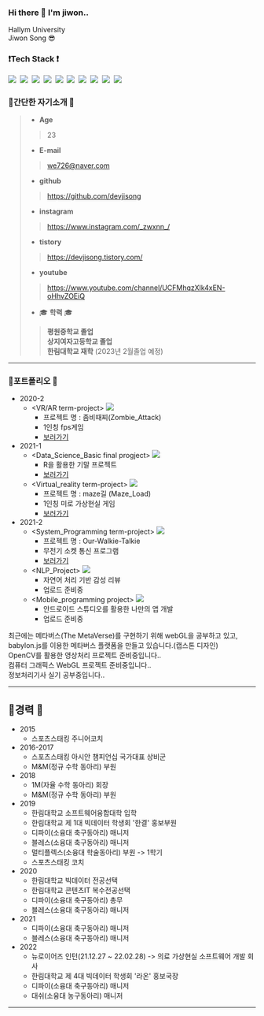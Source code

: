 ### Hi there 👋 I'm jiwon..

Hallym University   
Jiwon Song 😎

### ❗Tech Stack ❗
<img src="https://img.shields.io/badge/Java-007396?style=flat-square&logo=Java&logoColor=white"/></a>&nbsp;
<img src="https://img.shields.io/badge/Python-3776AB?style=flat-square&logo=Python&logoColor=white"/></a>&nbsp;
<img src="https://img.shields.io/badge/R-276DC3?style=flat-square&logo=r&logoColor=white"/></a>&nbsp;
<img src="https://img.shields.io/badge/C-A8B9CC?style=flat-square&logo=c&logoColor=white"/></a>&nbsp;
<img src="https://img.shields.io/badge/C++-00599C?style=flat-square&logo=cplusplus&logoColor=white"/></a>&nbsp;
<img src="https://img.shields.io/badge/CSharp-239120?style=flat-square&logo=csharp&logoColor=white"/></a>&nbsp;
<img src="https://img.shields.io/badge/CSS3-1572B6?style=flat-square&logo=css3&logoColor=white"/></a>&nbsp;
<img src="https://img.shields.io/badge/Javascript-F7DF1E?style=flat-square&logo=javascript&logoColor=white"/></a>&nbsp;
<img src="https://img.shields.io/badge/HTML5-E34F26?style=flat-square&logo=html5&logoColor=white"/></a>&nbsp;
<img src="https://img.shields.io/badge/Jupyter-F37626?style=flat-square&logo=jupyter&logoColor=white"/></a>&nbsp;

### 👀간단한 자기소개 👀
> - __Age__
>> 23
> - __E-mail__
>> we726@naver.com
> - __github__
>> https://github.com/devjisong
> - __instagram__
>> https://www.instagram.com/_zwxnn_/
> - __tistory__
>> https://devjisong.tistory.com/
> - __youtube__
>> https://www.youtube.com/channel/UCFMhqzXlk4xEN-oHhvZOEiQ
> 
> - 🎓 __학력__ 🎓
>> __평원중학교 졸업__   
>> __상지여자고등학교 졸업__   
>> __한림대학교 재학__ (2023년 2월졸업 예정)
---

### 📑포트폴리오 📑
- 2020-2
  - <VR/AR term-project> <img src="https://img.shields.io/badge/Unity-FFFFFF?style=flat-square&logo=unity&logoColor=black"/></a>&nbsp;
    - 프로젝트 명 : 좀비때찌(Zombie_Attack)
    - 1인칭 fps게임
    - [보러가기](https://github.com/devjisong/Unity_Project_Zombie_Attack)
- 2021-1
  - <Data_Science_Basic final progject> <img src="https://img.shields.io/badge/Rstudio-75AADB?style=flat-square&logo=rstudio&logoColor=white"/></a>&nbsp;
    - R을 활용한 기말 프로젝트
    - [보러가기](https://github.com/devjisong/Data_Science_Project)
  - <Virtual_reality term-project> <img src="https://img.shields.io/badge/Unity-FFFFFF?style=flat-square&logo=unity&logoColor=black"/></a>&nbsp;
    - 프로젝트 명 : maze길 (Maze_Load)
    - 1인칭 미로 가상현실 게임
    - [보러가기](https://github.com/devjisong/Unity_Project_Maze_Load)
- 2021-2
  - <System_Programming term-project> <img src="https://img.shields.io/badge/Ubuntu-E95420?style=flat-square&logo=ubuntu&logoColor=white"/></a>&nbsp;
    - 프로젝트 명 : Our-Walkie-Talkie 
    - 무전기 소켓 통신 프로그램
    - [보러가기](https://github.com/devjisong/Our_Walkie_Talkie)
  - <NLP_Project> <img src="https://img.shields.io/badge/Colab-F9AB00?style=flat-square&logo=googlecolab&logoColor=white"/></a>&nbsp;
    - 자연어 처리 기반 감성 리뷰
    - 업로드 준비중
  - <Mobile_programming project> <img src="https://img.shields.io/badge/AndroidStudio-3DDC84?style=flat-square&logo=androidstudio&logoColor=white"/></a>&nbsp;
    - 안드로이드 스튜디오를 활용한 나만의 앱 개발
    - 업로드 준비중

최근에는 메타버스(The MetaVerse)를 구현하기 위해 webGL을 공부하고 있고,   
babylon.js를 이용한 메타버스 플랫폼을 만들고 있습니다.(캡스톤 디자인)   
OpenCV를 활용한 영상처리 프로젝트 준비중입니다..   
컴퓨터 그래픽스 WebGL 프로젝트 준비중입니다..   
정보처리기사 실기 공부중입니다..

---
## 🥇경력 🥇
- 2015
  - 스포츠스태킹 주니어코치
- 2016-2017
  - 스포츠스태킹 아시안 챔피언십 국가대표 상비군
  - M&M(정규 수학 동아리) 부원
- 2018
  - 1M(자율 수학 동아리) 회장
  - M&M(정규 수학 동아리) 부원
- 2019
  - 한림대학교 소프트웨어융합대학 입학
  - 한림대학교 제 1대 빅데이터 학생회 '한결' 홍보부원
  - 디파이(소융대 축구동아리) 매니저
  - 블레스(소융대 축구동아리) 매니저
  - 멀티플렉스(소융대 학술동아리) 부원 -> 1학기
  - 스포츠스태킹 코치
- 2020
  - 한림대학교 빅데이터 전공선택
  - 한림대학교 콘텐츠IT 복수전공선택
  - 디파이(소융대 축구동아리) 총무
  - 블레스(소융대 축구동아리) 매니저
- 2021
  - 디파이(소융대 축구동아리) 매니저
  - 블레스(소융대 축구동아리) 매니저
- 2022
  - 뉴로이어즈 인턴(21.12.27 ~ 22.02.28) -> 의료 가상현실 소프트웨어 개발 회사
  - 한림대학교 제 4대 빅데이터 학생회 '라온' 홍보국장
  - 디파이(소융대 축구동아리) 매니저
  - 대쉬(소융대 농구동아리) 매니저
---
